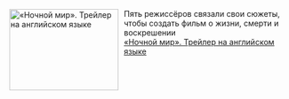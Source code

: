 <!--2025-01-01 17:00:09-->
<div class="yb">
  <div class="rss smaller1"><a href="https://www.kino-teatr.ru/video/44792/" title="«Ночной мир». Трейлер на английском языке"><img src="https://www.kino-teatr.ru/video/2/9/44792/poster.jpg" width="196" height="147" align="left" hspace="5" style="margin: 0px 10px 0px 5px" alt="«Ночной мир». Трейлер на английском языке"/></a>Пять режиссёров связали свои сюжеты, чтобы создать фильм о жизни, смерти и воскрешении <br><a class="light" href="https://www.kino-teatr.ru/video/44792/">«Ночной мир». Трейлер на английском языке</a></div>
</div>
